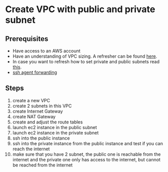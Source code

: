 # Create VPC with public and private subnet

## Prerequisites
* Have access to an AWS account
* Have an understanding of VPC sizing. A refresher can be found [here](https://aws.amazon.com/answers/networking/aws-single-vpc-design/).
* In case you want to refresh how to set private and public subnets read [this](https://docs.aws.amazon.com/vpc/latest/userguide/VPC_Scenario2.html#VPC_Scenario2_Implementation).
* [ssh agent forwarding](https://aws.amazon.com/blogs/security/securely-connect-to-linux-instances-running-in-a-private-amazon-vpc/)
## Steps
1. create a new VPC
2. create 2 subnets in this VPC
3. create Internet Gateway
4. create NAT Gateway
5. create and adjust the route tables
6. launch ec2 instance in the public subnet
7. launch ec2 instance in the private subnet
8. ssh into the public instance
9. ssh into the private instance from the public instance and test if you can reach the internet
10. make sure that you have 2 subnet, the public one is reachable from the internet and the private one only has access to the internet, but cannot be reached from the internet